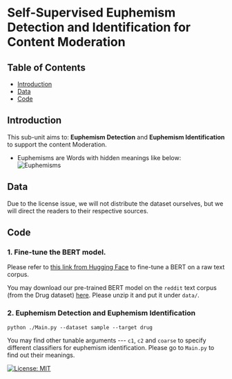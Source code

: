 

# Self-Supervised Euphemism Detection and Identification for Content Moderation

## Table of Contents
- [Introduction](#Introduction)
- [Data](#Data)
- [Code](#Code)


## Introduction
This sub-unit aims to: __Euphemism Detection__ and __Euphemism Identification__ to support the content Moderation.
* Euphemisms are Words with hidden meanings like below:
![Euphemisms](https://user-images.githubusercontent.com/58151963/202836949-8ee540ff-4d38-42ab-8fc4-362345146a8c.PNG)



## Data
Due to the license issue, we will not distribute the dataset ourselves, but we will direct the readers to their respective sources.  

## Code
### 1. Fine-tune the BERT model. 
Please refer to [this link from Hugging Face](https://github.com/huggingface/transformers/tree/master/examples/language-modeling) to fine-tune a BERT on a raw text corpus.

You may download our pre-trained BERT model on the `reddit` text corpus (from the Drug dataset) [here](https://drive.google.com/file/d/1kLZ0IWchWywXaxs61Vk6-eFmlx2rexU3/view?usp=sharing). Please unzip it and put it under `data/`.

### 2. Euphemism Detection and Euphemism Identification
```
python ./Main.py --dataset sample --target drug  
```
You may find other tunable arguments --- `c1`, `c2` and `coarse` to specify different classifiers for euphemism identification. 
Please go to `Main.py` to find out their meanings. 


[![License: MIT](https://img.shields.io/badge/License-MIT-yellow.svg)](https://opensource.org/licenses/MIT)
